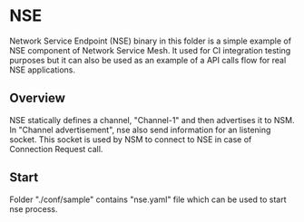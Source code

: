 NSE 
============================

Network Service Endpoint (NSE) binary in this folder is a simple example of NSE 
component of Network Service Mesh.
It used for CI integration testing purposes but it can also be used as an example
of a API calls flow for real NSE applications.

Overview
------------
NSE statically defines a channel, "Channel-1" and then advertises it to NSM. In 
"Channel advertisement", nse also send information for an listening socket. This
socket is used by NSM to connect to NSE in case of Connection Request call.

Start
------------
Folder "./conf/sample" contains "nse.yaml" file which can be used to start nse process.